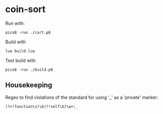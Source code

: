 # coin-sort

Run with:

`pico8 -run ./cart.p8`

Build with

`lua build.lua`

Test build with

`pico8 -run ./build.p8`

## Housekeeping

Regex to find violations of the standard for using '_' as a 'private' marker:

`(?<!function\s)\b(?!self\b)\w+:_`
